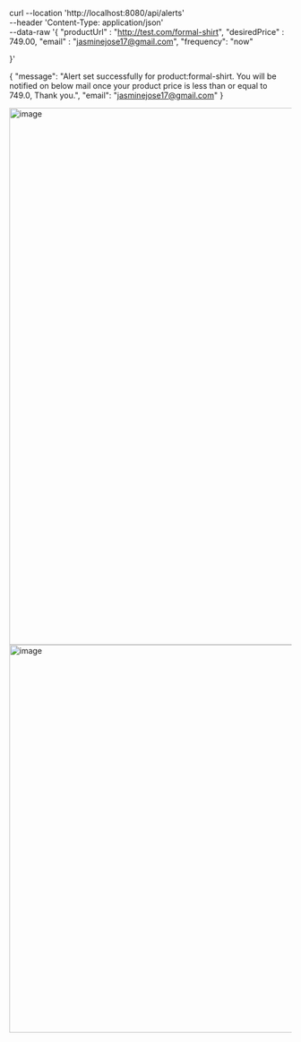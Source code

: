 curl --location 'http://localhost:8080/api/alerts' \
--header 'Content-Type: application/json' \
--data-raw '{
    "productUrl" : "http://test.com/formal-shirt",
    "desiredPrice" : 749.00,
    "email" : "jasminejose17@gmail.com",
    "frequency": "now"
    
}'

{
    "message": "Alert set successfully for product:formal-shirt. You will be notified on below mail once your product price is less than or equal to 749.0, Thank you.",
    "email": "jasminejose17@gmail.com"
}

<img width="958" alt="image" src="https://github.com/user-attachments/assets/c31a8c08-528d-4b42-87fa-45af0cdb1e57" />


<img width="692" alt="image" src="https://github.com/user-attachments/assets/a1e1d296-0512-413a-b98b-96d34b331ad3" />

